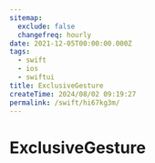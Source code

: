 ```yaml
---
sitemap:
  exclude: false
  changefreq: hourly
date: 2021-12-05T00:00:00.000Z
tags:
  - swift
  - ios
  - swiftui
title: ExclusiveGesture
createTime: 2024/08/02 09:19:27
permalink: /swift/hi67kg3m/
---
```


# ExclusiveGesture
